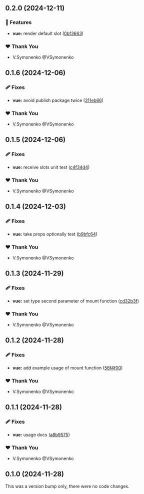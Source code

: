 ## 0.2.0 (2024-12-11)

### 🚀 Features

- **vue:** render default slot ([0bf3663](https://github.com/VSymonenko/gava/commit/0bf3663))

### ❤️ Thank You

- V.Symonenko @VSymonenko

## 0.1.6 (2024-12-06)

### 🩹 Fixes

- **vue:** avoid publish package twice ([311eb66](https://github.com/VSymonenko/gava/commit/311eb66))

### ❤️  Thank You

- V.Symonenko @VSymonenko

## 0.1.5 (2024-12-06)

### 🩹 Fixes

- **vue:** receive slots unit test ([c4f34d4](https://github.com/VSymonenko/gava/commit/c4f34d4))

### ❤️  Thank You

- V.Symonenko @VSymonenko

## 0.1.4 (2024-12-03)

### 🩹 Fixes

- **vue:** take props optionally test ([b9bfc64](https://github.com/VSymonenko/gava/commit/b9bfc64))

### ❤️  Thank You

- V.Symonenko @VSymonenko

## 0.1.3 (2024-11-29)

### 🩹 Fixes

- **vue:** set type second parameter of mount function ([cd32b3f](https://github.com/VSymonenko/gava/commit/cd32b3f))

### ❤️  Thank You

- V.Symonenko @VSymonenko

## 0.1.2 (2024-11-28)

### 🩹 Fixes

- **vue:** add example usage of mount function ([56f4f00](https://github.com/VSymonenko/gava/commit/56f4f00))

### ❤️  Thank You

- V.Symonenko @VSymonenko

## 0.1.1 (2024-11-28)

### 🩹 Fixes

- **vue:** usage docs ([a8b9575](https://github.com/VSymonenko/gava/commit/a8b9575))

### ❤️  Thank You

- V.Symonenko @VSymonenko

## 0.1.0 (2024-11-28)

This was a version bump only, there were no code changes.